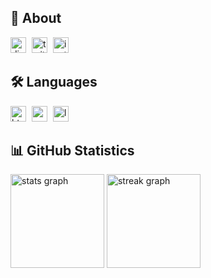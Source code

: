 ## 👋 About
<div align="left">
  <a href="https://discord.gg/gdV24VrzhC"><img src="https://img.shields.io/static/v1?message=Discord&logo=discord&label=&color=000000&logoColor=white&labelColor=&style=for-the-badge" height="25" alt="discord logo"/><img width="5"/></a>
  <a href="https://x.com/fipenly"><img src="https://img.shields.io/static/v1?message=X%20(Twitter)&logo=x&label=&color=000000&logoColor=white&labelColor=&style=for-the-badge" height="25" alt="twitter logo"/><img width="5"/></a>
  <a href="https://instagram.com/fipenly"><img src="https://img.shields.io/static/v1?message=Instagram&logo=instagram&label=&color=000000&logoColor=white&labelColor=&style=for-the-badge" height="25" alt="instagram logo"/><img width="5"/></a>
</div>

## 🛠️ Languages
<div align="left">
  <img src="https://img.shields.io/badge/HTML5-000000?logo=html5&logoColor=white&style=for-the-badge" height="25" alt="html5 logo"/><img width="5"/>
  <img src="https://img.shields.io/badge/CSS3-000000?logo=css3&logoColor=white&style=for-the-badge" height="25" alt="css3 logo"/><img width="5"/>
  <img src="https://img.shields.io/badge/Lua-000000?logo=lua&logoColor=white&style=for-the-badge" height="25" alt="lua logo"/><img width="5"/>
</div>

## 📊 GitHub Statistics
<div align="left">
  <img src="https://github-readme-stats.vercel.app/api?username=fipenly&hide_title=false&hide_rank=false&show_icons=true&include_all_commits=true&count_private=true&disable_animations=false&theme=merko&locale=en&hide_border=false&order=1" height="150" alt="stats graph"  />
  <img src="https://streak-stats.demolab.com?user=fipenly&locale=en&mode=daily&theme=merko&hide_border=false&border_radius=5&order=3" height="150" alt="streak graph"  />
</div>
